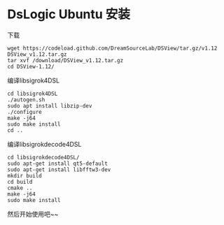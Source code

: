 # DsLogic Ubuntu 安装

下载
```
wget https://codeload.github.com/DreamSourceLab/DSView/tar.gz/v1.12 DSView_v1.12.tar.gz
tar xvf /download/DSView_v1.12.tar.gz
cd DSView-1.12/
```

编译libsigrok4DSL
```
cd libsigrok4DSL
./autogen.sh
sudo apt install libzip-dev
./configure
make -j64
sudo make install
cd ..
```

编译libsigrokdecode4DSL
```
cd libsigrokdecode4DSL/
sudo apt-get install qt5-default
sudo apt-get install libfftw3-dev
mkdir build
cd build
cmake ..
make -j64
sudo make install
```

然后开始使用吧~~